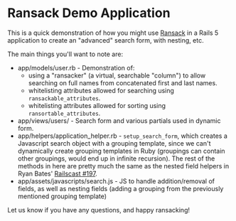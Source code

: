 # Ransack Demo Application

This is a quick demonstration of how you might use
[Ransack](https://github.com/activerecord-hackery/ransack) in a Rails 5
application to create an "advanced" search form, with nesting, etc.

The main things you'll want to note are:

* app/models/user.rb - Demonstration of:
  - using a "ransacker" (a virtual, searchable "column") to allow searching on
    full names from concatenated first and last names.
  - whitelisting attributes allowed for searching using `ransackable_attributes`.
  - whitelisting attributes allowed for sorting using `ransortable_attributes`.
* app/views/users/ - Search form and various partials used in dynamic form.
* app/helpers/application_helper.rb - `setup_search_form`, which creates a
  Javascript search object with a grouping template, since we can't dynamically
  create grouping templates in Ruby (groupings can contain other groupings,
  would end up in infinite recursion). The rest of the methods in here are
  pretty much the same as the nested field helpers in Ryan Bates'
  [Railscast #197](http://railscasts.com/episodes/197-nested-model-form-part-2).
* app/assets/javascripts/search.js - JS to handle addition/removal of fields, as
  well as nesting fields (adding a grouping from the previously mentioned
  grouping template)

Let us know if you have any questions, and happy ransacking!

